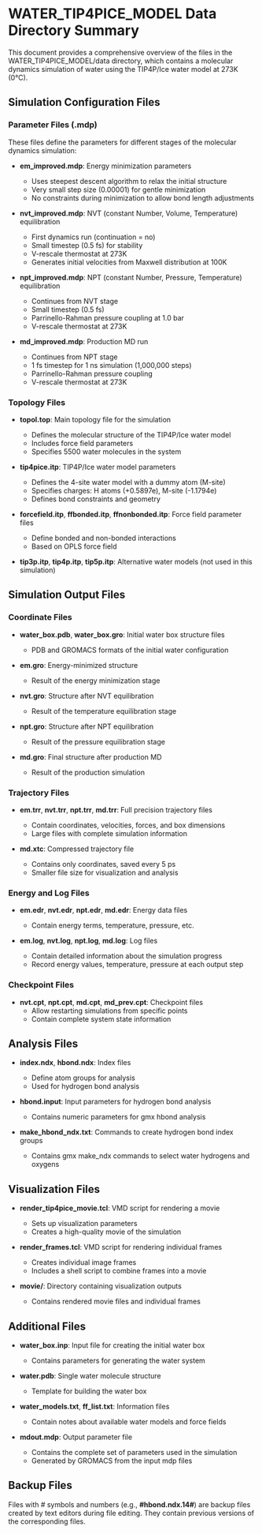 # WATER_TIP4PICE_MODEL Data Directory Summary

This document provides a comprehensive overview of the files in the WATER_TIP4PICE_MODEL/data directory, which contains a molecular dynamics simulation of water using the TIP4P/Ice water model at 273K (0°C).

## Simulation Configuration Files

### Parameter Files (.mdp)
These files define the parameters for different stages of the molecular dynamics simulation:

- **em_improved.mdp**: Energy minimization parameters
  - Uses steepest descent algorithm to relax the initial structure
  - Very small step size (0.00001) for gentle minimization
  - No constraints during minimization to allow bond length adjustments

- **nvt_improved.mdp**: NVT (constant Number, Volume, Temperature) equilibration
  - First dynamics run (continuation = no)
  - Small timestep (0.5 fs) for stability
  - V-rescale thermostat at 273K
  - Generates initial velocities from Maxwell distribution at 100K

- **npt_improved.mdp**: NPT (constant Number, Pressure, Temperature) equilibration
  - Continues from NVT stage
  - Small timestep (0.5 fs)
  - Parrinello-Rahman pressure coupling at 1.0 bar
  - V-rescale thermostat at 273K

- **md_improved.mdp**: Production MD run
  - Continues from NPT stage
  - 1 fs timestep for 1 ns simulation (1,000,000 steps)
  - Parrinello-Rahman pressure coupling
  - V-rescale thermostat at 273K

### Topology Files

- **topol.top**: Main topology file for the simulation
  - Defines the molecular structure of the TIP4P/Ice water model
  - Includes force field parameters
  - Specifies 5500 water molecules in the system

- **tip4pice.itp**: TIP4P/Ice water model parameters
  - Defines the 4-site water model with a dummy atom (M-site)
  - Specifies charges: H atoms (+0.5897e), M-site (-1.1794e)
  - Defines bond constraints and geometry

- **forcefield.itp**, **ffbonded.itp**, **ffnonbonded.itp**: Force field parameter files
  - Define bonded and non-bonded interactions
  - Based on OPLS force field

- **tip3p.itp**, **tip4p.itp**, **tip5p.itp**: Alternative water models (not used in this simulation)

## Simulation Output Files

### Coordinate Files

- **water_box.pdb**, **water_box.gro**: Initial water box structure files
  - PDB and GROMACS formats of the initial water configuration

- **em.gro**: Energy-minimized structure
  - Result of the energy minimization stage

- **nvt.gro**: Structure after NVT equilibration
  - Result of the temperature equilibration stage

- **npt.gro**: Structure after NPT equilibration
  - Result of the pressure equilibration stage

- **md.gro**: Final structure after production MD
  - Result of the production simulation

### Trajectory Files

- **em.trr**, **nvt.trr**, **npt.trr**, **md.trr**: Full precision trajectory files
  - Contain coordinates, velocities, forces, and box dimensions
  - Large files with complete simulation information

- **md.xtc**: Compressed trajectory file
  - Contains only coordinates, saved every 5 ps
  - Smaller file size for visualization and analysis

### Energy and Log Files

- **em.edr**, **nvt.edr**, **npt.edr**, **md.edr**: Energy data files
  - Contain energy terms, temperature, pressure, etc.

- **em.log**, **nvt.log**, **npt.log**, **md.log**: Log files
  - Contain detailed information about the simulation progress
  - Record energy values, temperature, pressure at each output step

### Checkpoint Files

- **nvt.cpt**, **npt.cpt**, **md.cpt**, **md_prev.cpt**: Checkpoint files
  - Allow restarting simulations from specific points
  - Contain complete system state information

## Analysis Files

- **index.ndx**, **hbond.ndx**: Index files
  - Define atom groups for analysis
  - Used for hydrogen bond analysis

- **hbond.input**: Input parameters for hydrogen bond analysis
  - Contains numeric parameters for gmx hbond analysis

- **make_hbond_ndx.txt**: Commands to create hydrogen bond index groups
  - Contains gmx make_ndx commands to select water hydrogens and oxygens

## Visualization Files

- **render_tip4pice_movie.tcl**: VMD script for rendering a movie
  - Sets up visualization parameters
  - Creates a high-quality movie of the simulation

- **render_frames.tcl**: VMD script for rendering individual frames
  - Creates individual image frames
  - Includes a shell script to combine frames into a movie

- **movie/**: Directory containing visualization outputs
  - Contains rendered movie files and individual frames

## Additional Files

- **water_box.inp**: Input file for creating the initial water box
  - Contains parameters for generating the water system

- **water.pdb**: Single water molecule structure
  - Template for building the water box

- **water_models.txt**, **ff_list.txt**: Information files
  - Contain notes about available water models and force fields

- **mdout.mdp**: Output parameter file
  - Contains the complete set of parameters used in the simulation
  - Generated by GROMACS from the input mdp files

## Backup Files

Files with # symbols and numbers (e.g., **#hbond.ndx.14#**) are backup files created by text editors during file editing. They contain previous versions of the corresponding files. 
